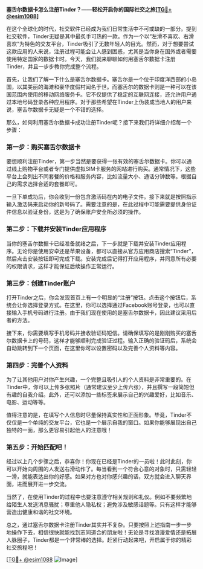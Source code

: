 **塞舌尔数据卡怎么注册Tinder？——轻松开启你的国际社交之旅[[TG💪+ @esim1088](https://t.me/s/esim1088)]**

在这个全球化的时代，社交软件已经成为我们日常生活中不可或缺的一部分。提到社交软件，Tinder无疑是其中最炙手可热的一款。作为一个以“左滑不喜欢、右滑喜欢”为特色的交友平台，Tinder吸引了无数年轻人的目光。然而，对于想要尝试这款应用的人来说，注册过程可能会让人感到困惑，尤其是当你身在国外或者需要使用特定国家的数据卡时。今天，我们就来聊聊如何用塞舌尔数据卡注册Tinder，并且一步步教你完成整个流程。

首先，让我们了解一下什么是塞舌尔数据卡。塞舌尔是一个位于印度洋西部的小岛国，以其美丽的海滩和豪华度假村闻名于世。而塞舌尔的数据卡则是一种可以在该国范围内使用的移动网络服务卡。它不仅提供了稳定的互联网连接，还允许用户通过本地号码登录各种应用程序。对于那些希望在Tinder上伪装成当地人的用户来说，塞舌尔数据卡无疑是一个不错的选择。

那么，如何利用塞舌尔数据卡成功注册Tinder呢？接下来我们将详细介绍每一个步骤：

### 第一步：购买塞舌尔数据卡

要想顺利注册Tinder，第一步当然是要获得一张有效的塞舌尔数据卡。你可以通过线上购物平台或者专门提供虚拟SIM卡服务的网站进行购买。通常情况下，这些平台上会列出不同套餐的价格和服务内容，比如流量大小、通话分钟数等。根据自己的需求选择合适的套餐即可。

一旦下单成功后，你会收到一份包含激活码在内的电子文件。接下来就是按照指示输入激活码来启动你的新号码了。需要注意的是，在此过程中可能需要提供身份证件信息以验证身份，这是为了确保账户安全所必须的操作。

### 第二步：下载并安装Tinder应用程序

当你的塞舌尔数据卡已经准备就绪之后，下一步就是下载并安装Tinder应用程序。无论你是使用安卓还是苹果设备，都可以直接从官方应用商店搜索“Tinder”，然后点击安装按钮即可完成下载。安装完成后记得打开应用程序，并同意所有必要的权限请求，这样才能保证后续操作正常运行。

### 第三步：创建Tinder账户

打开Tinder之后，你会发现首页上有一个明显的“注册”按钮。点击这个按钮后，系统会让你选择登录方式。在这里，你可以选择通过Facebook账号登录，也可以直接输入手机号码进行注册。由于我们现在使用的是塞舌尔数据卡，因此建议采用后者的方法。

接下来，你需要填写手机号码并接收验证码短信。请确保填写的是刚刚购买的塞舌尔数据卡上的号码，这样才能够顺利完成验证过程。输入正确的验证码后，系统会自动跳转到下一个页面，在这里你可以设置密码以及完善个人资料等内容。

### 第四步：完善个人资料

为了让其他用户对你产生兴趣，一个完整且吸引人的个人资料是非常重要的。在Tinder中，你可以上传多张照片（通常建议至少上传六张），并且撰写一段简短但有趣的自我介绍。此外，还可以添加一些标签来展示自己的兴趣爱好，比如音乐、电影、运动等等。

值得注意的是，在填写个人信息时尽量保持真实性和正面形象。毕竟，Tinder不仅仅是一个单纯的交友平台，它也是一个展示自我的窗口。如果你能够展现出自己独特的一面，那么更容易引起他人的注意哦！

### 第五步：开始匹配吧！

经过以上几个步骤之后，恭喜你！你现在已经是Tinder的一员啦！此时此刻，你可以开始向周围的人发送右滑动作了。每当看到一个符合心意的对象时，只需轻轻一滑，就能表达出你的好感。如果对方也对你感兴趣的话，双方就会进入聊天界面，进而展开进一步交流。

当然了，在使用Tinder的过程中也要注意遵守相关规则和礼仪。例如不要频繁地给陌生人发送消息骚扰；尊重他人隐私权；避免涉及敏感话题等。只有这样才能够营造出健康和谐的社交环境。

总之，通过塞舌尔数据卡注册Tinder其实并不复杂。只要按照上述指南一步一步地操作下去，相信很快就能找到志同道合的朋友啦！无论是寻找浪漫爱情还是拓展人脉圈子，Tinder都是一个非常棒的选择。赶紧行动起来吧，开启属于你的精彩社交旅程吧！

[[TG💪+ @esim1088](https://t.me/s/esim1088) ![Image](https://i.postimg.cc/4NQfJmqS/Snipaste-2025-05-13-00-14-12.png)]